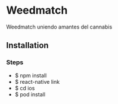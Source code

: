 # Weedmatch

Weedmatch uniendo amantes del cannabis

## Installation

### Steps
* $ npm install
* $ react-native link
* $ cd ios
* $ pod install
